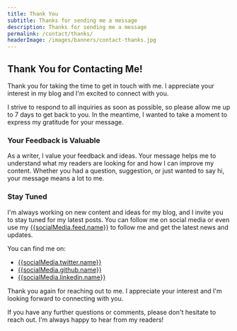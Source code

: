 ```yaml
---
title: Thank You
subtitle: Thanks for sending me a message
description: Thanks for sending me a message
permalink: /contact/thanks/
headerImage: /images/banners/contact-thanks.jpg
---
```

## Thank You for Contacting Me!

Thank you for taking the time to get in touch with me. I appreciate your interest in my blog and I'm excited to connect with you.

I strive to respond to all inquiries as soon as possible, so please allow me up to 7 days to get back to you. In the meantime, I wanted to take a moment to express my gratitude for your message.

### Your Feedback is Valuable

As a writer, I value your feedback and ideas. Your message helps me to understand what my readers are looking for and how I can improve my content. Whether you had a question, suggestion, or just wanted to say hi, your message means a lot to me.

### Stay Tuned

I'm always working on new content and ideas for my blog, and I invite you to stay tuned for my latest posts. You can follow me on social media or even use my [{{socialMedia.feed.name}}]({{socialMedia.feed.url}}) to follow me and get the latest news and updates.

You can find me on:

- [{{socialMedia.twitter.name}}]({{socialMedia.twitter.url}})
- [{{socialMedia.github.name}}]({{socialMedia.github.url}})
- [{{socialMedia.linkedin.name}}]({{socialMedia.linkedin.url}})

Thank you again for reaching out to me. I appreciate your interest and I'm looking forward to connecting with you.

If you have any further questions or comments, please don't hesitate to reach out. I'm always happy to hear from my readers!